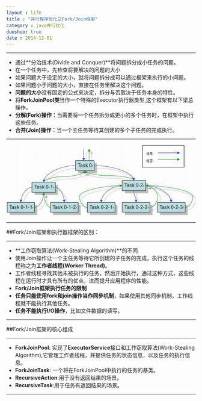```yaml
---
layout : life
title : "并行程序优化之Fork/Join框架"
category : java并行优化
duoshuo: true
date : 2014-12-01
---
```


----------------

* 通过**分治技术(Divide and Conquer)**将问题拆分成小任务的问题。
* 在一个任务中，先检查将要解决的问题的大小
 * 如果问题大于设定的大小，就将问题拆分成可以通过框架来执行的小问题。
 * 如果问题小于问题的大小，直接在任务里解决这个问题。
* **问题的大小**没有固定的公式来决定，拆分与否取决于任务本身的特性。
* 将**ForkJoinPool类**当作一个特殊的Executor执行器类型,这个框架有以下梁总操作。
 * **分解(Fork)操作**：当需要将一个任务拆分成更小的多个任务时，在框架中执行这些任务。
 * **合并(Join)操作**：当一个主任务等待其创建的多个子任务的完成执行。
 

----------------

![onepiece](/life/picture/forkjoin.jpg)

------------------

##Fork/Join框架和执行器框架的区别：

------------------

* **工作窃取算法(Work-Stealing Algorithm)**的不同
 * 使用Join操作让一个主任务等待它所创建的子任务的完成，执行这个任务的线程称之为**工作者线程(Worker Thread)**。
 * 工作者线程寻找其他未被执行的任务，然后开始执行，通过这种方式，这些线程在运行时才具有所有的优点，进而提升应用程序的性能。
* **Fork/Join框架执行任务的限制**
 * **任务只能使用fork和join操作当作同步机制**，如果使用其他同步机制，工作线程就不能执行其他任务。
 * **任务不能执行I/O操作**，比如文件数据的读写。 

--------------------

##Fork/Join框架的核心组成

--------------------

* **ForkJoinPool**: 实现了**ExecutorService**接口和工作窃取算法(Work-Stealing Algorithm),它管理工作者线程，并提供任务的状态信息，以及任务的执行信息。
* **ForkJoinTask**: 一个将在ForkJoinPool中执行的任务的基类。
* **RecursiveAction**:用于没有返回结果的场景。
* **RecursiveTask**:用于任务有返回结果的场景。

----------------------------




